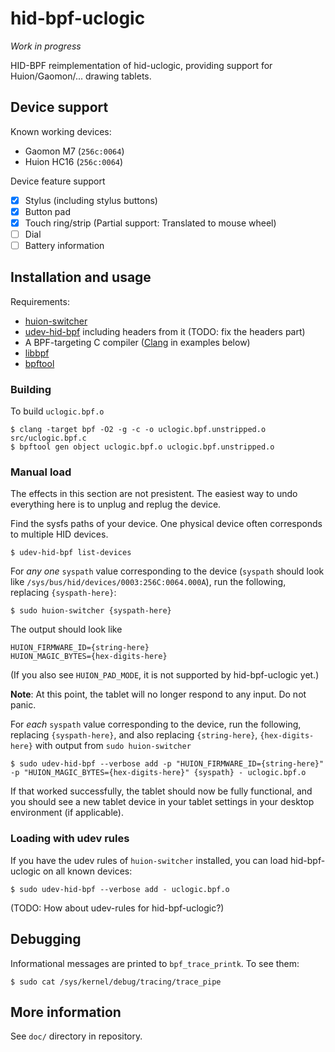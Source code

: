 # hid-bpf-uclogic

*Work in progress*

HID-BPF reimplementation of hid-uclogic, providing support for Huion/Gaomon/... drawing tablets.

## Device support

Known working devices:

- Gaomon M7 (`256c:0064`)
- Huion HC16 (`256c:0064`)

Device feature support

- [X] Stylus (including stylus buttons)
- [X] Button pad
- [X] Touch ring/strip (Partial support: Translated to mouse wheel)
- [ ] Dial
- [ ] Battery information

## Installation and usage

Requirements:

- [huion-switcher]
- [udev-hid-bpf] including headers from it (TODO: fix the headers part)
- A BPF-targeting C compiler ([Clang] in examples below)
- [libbpf]
- [bpftool]

[huion-switcher]: https://github.com/whot/huion-switcher
[udev-hid-bpf]: https://gitlab.freedesktop.org/libevdev/udev-hid-bpf
[Clang]: https://clang.llvm.org
[libbpf]: https://libbpf.readthedocs.io/en/latest/api.html
[bpftool]: https://bpftool.dev

### Building

To build `uclogic.bpf.o`

```console
$ clang -target bpf -O2 -g -c -o uclogic.bpf.unstripped.o src/uclogic.bpf.c
$ bpftool gen object uclogic.bpf.o uclogic.bpf.unstripped.o
```

### Manual load

The effects in this section are not presistent. The easiest way to undo everything here is to unplug and replug the device.

Find the sysfs paths of your device. One physical device often corresponds to multiple HID devices.

```console
$ udev-hid-bpf list-devices
```

For *any one* `syspath` value corresponding to the device (`syspath` should look like `/sys/bus/hid/devices/0003:256C:0064.000A`), run the following, replacing `{syspath-here}`:

```console
$ sudo huion-switcher {syspath-here}
```

The output should look like

```
HUION_FIRMWARE_ID={string-here}
HUION_MAGIC_BYTES={hex-digits-here}
```

(If you also see `HUION_PAD_MODE`, it is not supported by hid-bpf-uclogic yet.)

**Note**: At this point, the tablet will no longer respond to any input. Do not panic.

For *each* `syspath` value corresponding to the device, run the following, replacing `{syspath-here}`, and also replacing `{string-here}`, `{hex-digits-here}` with output from `sudo huion-switcher`

```console
$ sudo udev-hid-bpf --verbose add -p "HUION_FIRMWARE_ID={string-here}" -p "HUION_MAGIC_BYTES={hex-digits-here}" {syspath} - uclogic.bpf.o
```

If that worked successfully, the tablet should now be fully functional, and you should see a new tablet device in your tablet settings in your desktop environment (if applicable).

### Loading with udev rules

If you have the udev rules of `huion-switcher` installed, you can load hid-bpf-uclogic on all known devices:

```console
$ sudo udev-hid-bpf --verbose add - uclogic.bpf.o
```

(TODO: How about udev-rules for hid-bpf-uclogic?)

## Debugging

Informational messages are printed to `bpf_trace_printk`. To see them:

```console
$ sudo cat /sys/kernel/debug/tracing/trace_pipe
```

## More information

See `doc/` directory in repository.
